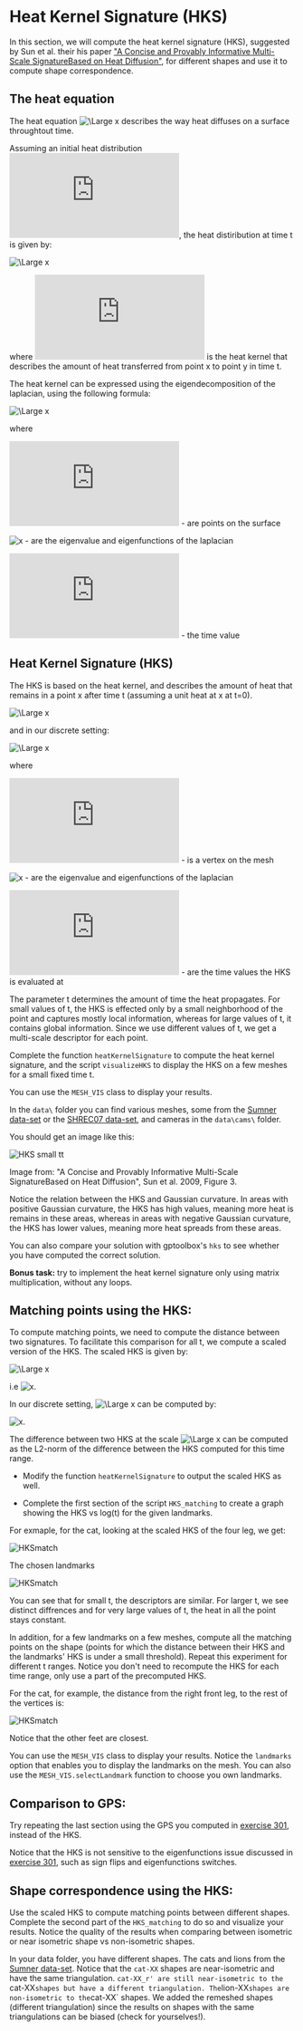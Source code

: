 # Heat Kernel Signature (HKS)

In this section, we will compute the heat kernel signature (HKS), 
suggested by Sun et al. their his paper ["A Concise and Provably Informative Multi-Scale SignatureBased on Heat Diffusion"](http://www.lix.polytechnique.fr/~maks/papers/hks.pdf), 
for different shapes and use it to compute shape correspondence.

## The heat equation
The heat equation ![\Large x](https://latex.codecogs.com/svg.latex?\Large&space;\frac{\partial%20u}{\partial%20t}%20=%20\Delta%20u)
describes the way heat diffuses on a surface throughtout time.

Assuming an initial heat distribution ![x](https://latex.codecogs.com/svg.latex?u(x,0)), the heat distiribution at time t is given by:

![\Large x](https://latex.codecogs.com/svg.latex?\Large&space;u(x,t)=\int_M%20k_t%20(x,y)u(y,0)dy)

where ![x](https://latex.codecogs.com/svg.latex?k_t(x,y)) is the heat kernel that describes the amount of heat transferred from point x to point y in time t.


The heat kernel can be expressed using the eigendecomposition of the laplacian, using the following formula:

![\Large x](https://latex.codecogs.com/svg.latex?\Large&space;k_t(x,y)%20=%20\sum_i%20e^{-\lambda_it}%20\phi_i(x)\phi_i(y))

where

![\Large x](https://latex.codecogs.com/svg.latex?x,y) - are points on the surface

![x](https://latex.codecogs.com/svg.latex?(\lambda_i,\phi_i)) - are the eigenvalue and eigenfunctions of the laplacian

![\Large x](https://latex.codecogs.com/svg.latex?t) - the time value

## Heat Kernel Signature (HKS)


The HKS is based on the heat kernel, and describes the amount of heat that remains in a point x after time t (assuming a unit heat at x at t=0).

![\Large x](https://latex.codecogs.com/svg.latex?\Large&space;HKS(x,t)%20=%20k_t%20(x,x)%20=%20\sum_i%20e^{-\lambda_it}%20\phi_i(x)^2)

and in our discrete setting:

![\Large x](https://latex.codecogs.com/svg.latex?\Large&space;HKS(p)=\left(\sum_i%20e^{-\lambda_it_1}%20\phi_i(p)^2,\sum_i%20e^{-\lambda_it_2}%20\phi_i(p)^2,...\right))

where

![\Large x](https://latex.codecogs.com/svg.latex?p) - is a vertex on the mesh


![x](https://latex.codecogs.com/svg.latex?(\lambda_i,\phi_i)) - are the eigenvalue and eigenfunctions of the laplacian

![x](https://latex.codecogs.com/svg.latex?(t_1,t_2,t_3,..)) - are the time values the HKS is evaluated at


The parameter t determines the amount of time the heat propagates. 
For small values of t, the HKS is effected only by a small neighborhood of the point and captures mostly local information,
whereas for large values of t, it contains global information.
Since we use different values of t, we get a multi-scale descriptor for each point.


Complete the function `heatKernelSignature` to compute the heat kernel signature, and the script `visualizeHKS` to display the HKS on a few meshes for a small fixed time t.

You can use the `MESH_VIS` class to display your results.

In the `data\` folder you can find various meshes, some from the [Sumner data-set](https://people.csail.mit.edu/sumner/research/deftransfer/data.html) 
or the [SHREC07 data-set](https://engineering.purdue.edu/PRECISE/shrec), and cameras in the `data\cams\` folder.

You should get an image like this:

![HKS small tt](assets/fig3.PNG)

Image from: "A Concise and Provably Informative Multi-Scale SignatureBased on Heat Diffusion", Sun et al. 2009, Figure 3.


Notice the relation between the HKS and Gaussian curvature. In areas with positive Gaussian curvature, the HKS has high values, meaning more heat is remains in these areas,
whereas in areas with negative Gaussian curvature, the HKS has lower values, meaning more heat spreads from these areas.

You can also compare your solution with gptoolbox's `hks` to see whether you have computed the correct solution.


**Bonus task:** try to implement the heat kernel signature only using matrix multiplication, without any loops.

 

## Matching points using the HKS:

To compute matching points, we need to compute the distance between two signatures. To facilitate this comparison for all t, we compute a scaled version of the HKS. 
The scaled HKS is given by:

![\Large x](https://latex.codecogs.com/svg.latex?\Large&space;k^{scaled}_t(x,x)=\frac{k_t(x,x)}{\int_Mk_t(x,x)dx})

i.e ![x](https://latex.codecogs.com/svg.latex?\forall%20t,%20\int_Mk^{scaled}_t(x,x)dx=1).

In our discrete setting, ![\Large x](https://latex.codecogs.com/svg.latex?\int_Mk_t(x,x)dx) can be computed by: 

![x](https://latex.codecogs.com/svg.latex?\Large&space;\sum_ie^{-\lambda_it}).


The difference between two HKS at the scale ![\Large x](https://latex.codecogs.com/svg.latex?\[t_1,t_2]) 
can be computed as the L2-norm of the difference between the HKS computed for this time range.

* Modify the function `heatKernelSignature` to output the scaled HKS as well.

* Complete the first section of the script `HKS_matching` to create a graph showing the HKS vs log(t) for the given landmarks.


For exmaple, for the cat, looking at the scaled HKS of the four leg, we get:


![HKSmatch](assets/catland.jpg)

The chosen landmarks



![HKSmatch](assets/sHKSlehs.jpg)

You can see that for small t, the descriptors are similar. For larger t, we see distinct diffrences and for very large values of t, the heat in all the point stays constant.



In addition, for a few landmarks on a few meshes, compute all the matching points on the shape
(points for which the distance between their HKS and the landmarks' HKS is under a small threshold).
Repeat this experiment for different t ranges.
Notice you don't need to recompute the HKS for each time range, only use a part of the precomputed HKS.


For the cat, for example, the distance from the right front leg, to the rest of the vertices is:


![HKSmatch](assets/catmatch2rf.jpg)

Notice that the other feet are closest.



You can use the `MESH_VIS` class to display your results.
Notice the `landmarks` option that enables you to display the landmarks on the mesh. 
You can also use the `MESH_VIS.selectLandmark` function to choose you own landmarks.


## Comparison to GPS:

Try repeating the last section using the GPS you computed in [exercise 301]( https://github.com/odedstein/sgi-introduction-course/tree/main/301_cot_lap_eigendecomposition), instead of the HKS.

Notice that the HKS is not sensitive to the eigenfunctions issue discussed in 
[exercise 301]( https://github.com/odedstein/sgi-introduction-course/tree/main/301_cot_lap_eigendecomposition), 
such as sign flips and eigenfunctions switches.




## Shape correspondence using the HKS:

Use the scaled HKS to compute matching points between different shapes.
Complete the second part of the `HKS_matching` to do so and visualize your results.
Notice the quality of the results when comparing between isometric or near isometric shape vs non-isometric shapes.

In your data folder, you have different shapes. The cats and lions from the [Sumner data-set](https://people.csail.mit.edu/sumner/research/deftransfer/data.html). 
Notice that the `cat-XX` shapes are near-isometric and have the same triangulation. `cat-XX_r' are still near-isometric to the `cat-XX` shapes but have a different triangulation.
The `lion-XX` shapes are non-isometric to the `cat-XX` shapes.
We added the remeshed shapes (different triangulation) since the results on shapes with the same triangulations can be biased (check for yourselves!).








